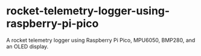 # rocket-telemetry-logger-using-raspberry-pi-pico
A rocket telemetry logger using Raspberry Pi Pico, MPU6050, BMP280, and an OLED display.
